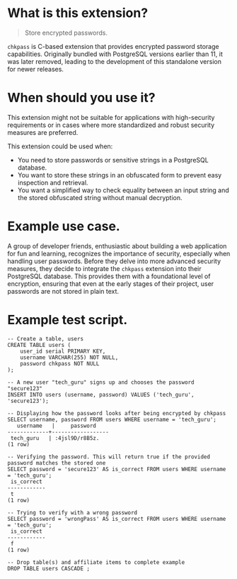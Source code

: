 # What is this extension?

> Store encrypted passwords.

`chkpass` is C-based extension that provides encrypted password storage capabilities. Originally bundled with PostgreSQL versions earlier than 11, it was later removed, leading to the development of this standalone version for newer releases.

# When should you use it?

This extension might not be suitable for applications with high-security requirements or in cases where more standardized and robust security measures are preferred.

This extension could be used when:
- You need to store passwords or sensitive strings in a PostgreSQL database.
- You want to store these strings in an obfuscated form to prevent easy inspection and retrieval.
- You want a simplified way to check equality between an input string and the stored obfuscated string without manual decryption.

# Example use case.

A group of developer friends, enthusiastic about building a web application for fun and learning, recognizes the importance of security, especially when handling user passwords. Before they delve into more advanced security measures, they decide to integrate the `chkpass` extension into their PostgreSQL database. This provides them with a foundational level of encryption, ensuring that even at the early stages of their project, user passwords are not stored in plain text.

# Example test script.

```
-- Create a table, users
CREATE TABLE users (
    user_id serial PRIMARY KEY,
    username VARCHAR(255) NOT NULL,
    password chkpass NOT NULL
);

-- A new user "tech_guru" signs up and chooses the password "secure123"
INSERT INTO users (username, password) VALUES ('tech_guru', 'secure123');

-- Displaying how the password looks after being encrypted by chkpass
SELECT username, password FROM users WHERE username = 'tech_guru';
   username   |     password     
-------------+------------------
 tech_guru   | :4jsl9D/r8B5z.
(1 row)

-- Verifying the password. This will return true if the provided password matches the stored one
SELECT password = 'secure123' AS is_correct FROM users WHERE username = 'tech_guru';
 is_correct 
------------
 t
(1 row)

-- Trying to verify with a wrong password
SELECT password = 'wrongPass' AS is_correct FROM users WHERE username = 'tech_guru';
 is_correct 
------------
 f
(1 row)

-- Drop table(s) and affiliate items to complete example
DROP TABLE users CASCADE ;
```

